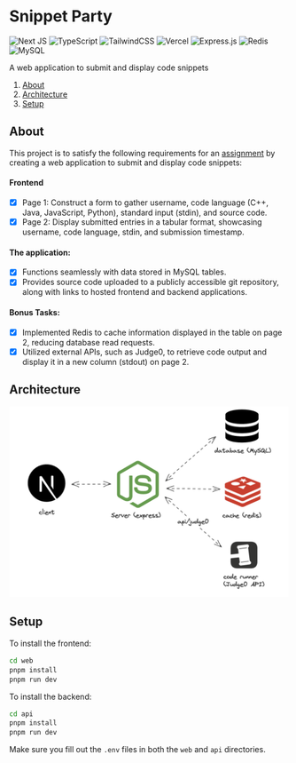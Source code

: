 # Snippet Party

![Next JS](https://img.shields.io/badge/Next-black?style=for-the-badge&logo=next.js&logoColor=white) ![TypeScript](https://img.shields.io/badge/typescript-%23007ACC.svg?style=for-the-badge&logo=typescript&logoColor=white) ![TailwindCSS](https://img.shields.io/badge/tailwindcss-%2338B2AC.svg?style=for-the-badge&logo=tailwind-css&logoColor=white) ![Vercel](https://img.shields.io/badge/vercel-%23000000.svg?style=for-the-badge&logo=vercel&logoColor=white) ![Express.js](https://img.shields.io/badge/express.js-%23404d59.svg?style=for-the-badge&logo=express&logoColor=%2361DAFB) ![Redis](https://img.shields.io/badge/redis-%23DD0031.svg?style=for-the-badge&logo=redis&logoColor=white) ![MySQL](https://img.shields.io/badge/mysql-4479A1.svg?style=for-the-badge&logo=mysql&logoColor=white)

A web application to submit and display code snippets

1. [About](#about)
2. [Architecture](#architecture)
3. [Setup](#setup)

## About

This project is to satisfy the following requirements for an [assignment](https://x.com/striver_79/status/1769391241371029897?s=46) by creating a web application to submit and display code snippets:

#### Frontend
 - [x] Page 1: Construct a form to gather username, code language (C++, Java, JavaScript, Python), standard input (stdin), and source code.
 - [x] Page 2: Display submitted entries in a tabular format, showcasing username, code language, stdin, and submission timestamp.

#### The application:
 - [x] Functions seamlessly with data stored in MySQL tables.
 - [x] Provides source code uploaded to a publicly accessible git repository, along with links to hosted frontend and backend applications.

#### Bonus Tasks:
 - [x] Implemented Redis to cache information displayed in the table on page 2, reducing database read requests.
 - [x] Utilized external APIs, such as Judge0, to retrieve code output and display it in a new column (stdout) on page 2.

## Architecture

![Architecture diagram](diagram.png)

## Setup

To install the frontend:

```bash
cd web
pnpm install
pnpm run dev
```

To install the backend:

```bash
cd api
pnpm install
pnpm run dev
```

Make sure you fill out the `.env` files in both the `web` and `api` directories.
